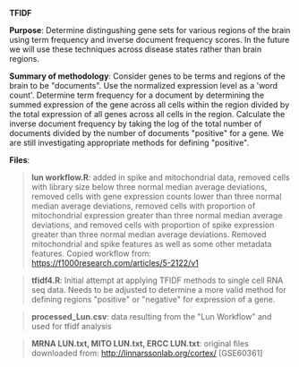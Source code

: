 **TFIDF**

**Purpose**: Determine distingushing gene sets for various regions of the brain using term frequency and inverse document frequency scores.  In the future we will use these techniques across disease states rather than brain regions.  

**Summary of methodology**: Consider genes to be terms and regions of the brain to be "documents".  Use the normalized expression level as a 'word count'.  Determine term frequency for a document by determining the summed expression of the gene across all cells within the region divided by the total expression of all genes across all cells in the region. Calculate the inverse document frequency by taking the log of the total number of documents divided by the number of documents "positive" for a gene.  We are still investigating appropriate methods for defining "positive". 

**Files**: 

>**lun workflow.R**: added in spike and mitochondrial data, removed cells with library size below three normal median average deviations, removed cells with gene expression counts lower than three normal median average deviations, removed cells with proportion of mitochondrial expression greater than three normal median average deviations, and removed cells with proportion of spike expression greater than three normal median average deviations. Removed mitochondrial and spike features as well as some other metadata features. Copied workflow from:  https://f1000research.com/articles/5-2122/v1

>**tfidf4.R**: Initial attempt at applying TFIDF methods to single cell RNA seq data.  Needs to be adjusted to determine a more valid method for defining regions "positive" or "negative" for expression of a gene. 

>**processed_Lun.csv**: data resulting from the "Lun Workflow" and used for tfidf analysis

>**MRNA LUN.txt, MITO LUN.txt, ERCC LUN.txt**: original files downloaded from: http://linnarssonlab.org/cortex/ [GSE60361]

